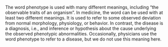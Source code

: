 The word phenotype is used with many different meanings, including “the observable traits of an organism”. In medicine, the word can be used with at least two different meanings. It is used to refer to some observed deviation from normal morphology, physiology, or behavior. In contrast, the disease is a diagnosis, i.e., and inference or hypothesis about the cause underlying the observed phenotypic abnormalities. Occasionally, physicians use the word phenotype to refer to a disease, but we do not use this meaning here.